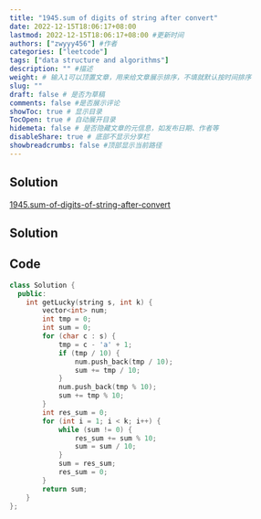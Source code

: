 ```yaml
---
title: "1945.sum of digits of string after convert"
date: 2022-12-15T18:06:17+08:00
lastmod: 2022-12-15T18:06:17+08:00 #更新时间
authors: ["zwyyy456"] #作者
categories: ["leetcode"]
tags: ["data structure and algorithms"]
description: "" #描述
weight: # 输入1可以顶置文章，用来给文章展示排序，不填就默认按时间排序
slug: ""
draft: false # 是否为草稿
comments: false #是否展示评论
showToc: true # 显示目录
TocOpen: true # 自动展开目录
hidemeta: false # 是否隐藏文章的元信息，如发布日期、作者等
disableShare: true # 底部不显示分享栏
showbreadcrumbs: false #顶部显示当前路径
---
```

## Solution
[1945.sum-of-digits-of-string-after-convert](https://leetcode.com/problems/sum-of-digits-of-string-after-convert/)

## Solution

## Code
```cpp
class Solution {
  public:
    int getLucky(string s, int k) {
        vector<int> num;
        int tmp = 0;
        int sum = 0;
        for (char c : s) {
            tmp = c - 'a' + 1;
            if (tmp / 10) {
                num.push_back(tmp / 10);
                sum += tmp / 10;
            }
            num.push_back(tmp % 10);
            sum += tmp % 10;
        }
        int res_sum = 0;
        for (int i = 1; i < k; i++) {
            while (sum != 0) {
                res_sum += sum % 10;
                sum = sum / 10;
            }
            sum = res_sum;
            res_sum = 0;
        }
        return sum;
    }
};
```

